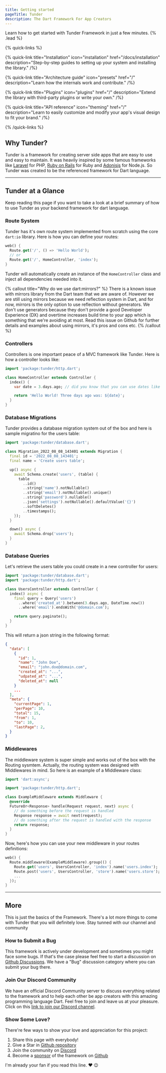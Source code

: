 ```yaml
---
title: Getting started
pageTitle: Tunder
description: The Dart Framework For App Creators
---
```


Learn how to get started with Tunder Framework in just a few minutes. {% .lead %}

{% quick-links %}

{% quick-link title="Installation" icon="installation" href="/docs/installation" description="Step-by-step guides to setting up your system and installing the library." /%}

{% quick-link title="Architecture guide" icon="presets" href="/" description="Learn how the internals work and contribute." /%}

{% quick-link title="Plugins" icon="plugins" href="/" description="Extend the library with third-party plugins or write your own." /%}

{% quick-link title="API reference" icon="theming" href="/" description="Learn to easily customize and modify your app's visual design to fit your brand." /%}

{% /quick-links %}


## Why Tunder?

Tunder is a framework for creating server side apps that are easy to use and easy to maintain. It was heavily inspired by
some famous frameworks like [Laravel](https://laravel.com/) for PHP, [Ruby on Rails](https://rubyonrails.org/) for Ruby
and [Adonisjs](https://adonisjs.com/) for Node.js. So Tunder was created to be the referenced framework for Dart language.

---

## Tunder at a Glance

Keep reading this page if you want to take a look at a brief summary of how to use Tunder as your backend framework for dart
language.

### Route System

Tunder has it's own route system implemented from scratch using the core `dart:io` library. Here is how you can define
your routes:

```dart
web() {
  Route.get('/', () => 'Hello World');
  // or
  Route.get('/', HomeController, 'index');
}
```

Tunder will automatically create an instance of the `HomeController` class and inject all dependencies needed into it.

{% callout title="Why do we use dart:mirrors?" %}
There is a known issue with mirrors library from the Dart team that we are aware of. However we are still using mirrors because
we need reflection system in Dart, and for now, mirrors is the only option to use reflection without generators.
We don't use generators because they don't provide a good Developer Experience (DX) and overtime increases build time
to your app which is something that we're avoiding at most. Read this issue on Github for further details and examples
about using mirrors, it's pros and cons etc.
{% /callout %}

### Controllers

Controllers is one important peace of a MVC framework like Tunder. Here is how a controller looks like:

```dart
import 'package:tunder/http.dart';

class HomeController extends Controller {
  index() {
    var date = 3.days.ago; // did you know that you can use dates like this? Looks like rails right? ;D

    return 'Hello World! Three days ago was: ${date}';
  }
}
```

### Database Migrations

Tunder provides a database migration system out of the box and here is sample migratino for the users table:

```dart
import 'package:tunder/database.dart';

class Migration_2022_08_08_143401 extends Migration {
  final id = '2022_08_08_143401';
  final name = 'Create users table';

  up() async {
    await Schema.create('users', (table) {
      table
        ..id()
        ..string('name').notNullable()
        ..string('email').notNullable().unique()
        ..string('password').nullable()
        ..json('settings').notNullable().defaultValue('{}')
        ..softDeletes()
        ..timestamps();
    });
  }

  down() async {
    await Schema.drop('users');
  }
}

```

### Database Queries

Let's retrieve the users table you could create in a new controller for users:

```dart
import 'package:tunder/database.dart';
import 'package:tunder/http.dart';

class UsersController extends Controller {
  index() async {
    final query = Query('users')
      ..where('created_at').between(3.days.ago, DateTime.now())
      ..where('email').endsWith('@domain.com');

    return query.paginate();
  }
}
```

This will return a json string in the following format:

```json
{
  "data": [
    {
      "id": 1,
      "name": "John Doe",
      "email": "john.doe@domain.com",
      "created_at": "...",
      "udpated_at": "...",
      "deleted_at": null
    }
    ...
  ],
  "meta": {
    "currentPage": 1,
    "perPage": 10,
    "total": 15,
    "from": 1,
    "to": 10,
    "lastPage": 2,
  }
}
```

### Middlewares

The middleware system is super simple and works out of the box with the Routing sysmtem. Actually, the routing system
was designed with Middlewares in mind. So here is an example of a Middleware class:

```dart
import 'dart:async';

import 'package:tunder/http.dart';

class ExampleMiddleware extends Middleware {
  @override
  FutureOr<Response> handle(Request request, next) async {
    // do something before the request is handled
    Response response = await next(request);
    // do something after the request is handled with the response
    return response;
  }
}
```

Now, here's how you can use your new middleware in your routes definitions:

```dart
web() {
  Route.middleware(ExampleMiddleware).group(() {
    Route.get('users', UsersController, 'index').name('users.index');
    Route.post('users', UsersController, 'store').name('users.store');
    ...
  });
}
```


---

## More

This is just the basics of the Framework. There's a lot more things to come with Tunder that you will definitely love.
Stay tunned with our channel and community

### How to Submit a Bug

This framework is actively under development and sometimes you might face some bugs. If that's the case please feel free
to start a discussion on [Github Discussions](https://github.com/tunder-team/tunder/discussions/). We have a "Bug" discussion
category where you can submit your bug there.

### Join Our Discord Community

We have an official Discord Community server to discuss everything related to the framework and to help each other be
app creators with this amazing programming language Dart. Feel free to join and leave us at your pleasure. Click on
this [link to join our Discord channel](https://discord.gg/WMGEb87syE).

### Show Some Love?

There're few ways to show your love and appreciation for this project:

1. Share this page with everybody!
2. Give a Star in [Github repository](https://github.com/tunder-team/tunder)
3. Join the community on [Discord](https://discord.gg/WMGEb87syE)
4. Become a [sponsor](https://github.com/marcotas) of the framework on [Github](https://github.com/marcotas)

I'm already your fan if you read this line. :heart: :wink:
